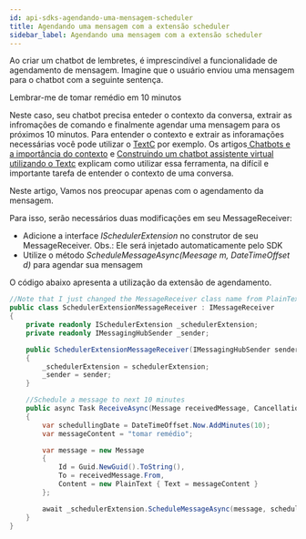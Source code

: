 ```yaml
---
id: api-sdks-agendando-uma-mensagem-scheduler
title: Agendando uma mensagem com a extensão scheduler
sidebar_label: Agendando uma mensagem com a extensão scheduler
---
```


Ao criar um chatbot de lembretes, é imprescindível a funcionalidade de agendamento de mensagem. Imagine que o usuário enviou uma mensagem para o chatbot com a seguinte sentença.

Lembrar-me de tomar remédio em 10 minutos

Neste caso, seu chatbot precisa enteder o contexto da conversa, extrair as infromações de comando e finalmente agendar uma mensagem para os próximos 10 minutos. Para entender o contexto e extrair as inforamações necessárias você pode utilizar o [TextC](https://github.com/takenet/textc-csharp) por exemplo. Os artigos[ Chatbots e a importância do contexto](https://help.blip.ai/hc/pt-br/articles/360000664031) e [Construindo um chatbot assistente virtual utilizando o Textc](https://help.blip.ai/hc/pt-br/articles/360000648192) explicam como utilizar essa ferramenta, na difícil e importante tarefa de entender o contexto de uma conversa.

Neste artigo, Vamos nos preocupar apenas com o agendamento da mensagem.

Para isso, serão necessários duas modificações em seu MessageReceiver:

* Adicione a interface *ISchedulerExtension* no construtor de seu MessageReceiver. Obs.: Ele será injetado automaticamente pelo SDK
* Utilize o método *ScheduleMessageAsync(Meesage m, DateTimeOffset d)* para agendar sua mensagem

O código abaixo apresenta a utilização da extensão de agendamento.

```csharp
//Note that I just changed the MessageReceiver class name from PlainTextMessageReceiver to SchedulerExtensionMessageReceiver
public class SchedulerExtensionMessageReceiver : IMessageReceiver
{
    private readonly ISchedulerExtension _schedulerExtension;
    private readonly IMessagingHubSender _sender;

    public SchedulerExtensionMessageReceiver(IMessagingHubSender sender, ISchedulerExtension schedulerExtension)
    {
        _schedulerExtension = schedulerExtension;
        _sender = sender;
    }

    //Schedule a message to next 10 minutes
    public async Task ReceiveAsync(Message receivedMessage, CancellationToken cancellationToken)
    {
        var schedullingDate = DateTimeOffset.Now.AddMinutes(10);
        var messageContent = "tomar remédio";

        var message = new Message
        {
            Id = Guid.NewGuid().ToString(),
            To = receivedMessage.From,
            Content = new PlainText { Text = messageContent }
        };

        await _schedulerExtension.ScheduleMessageAsync(message, schedullingDate);
    }
}
```
